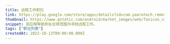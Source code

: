 ```yaml
---
title: 远程工作职位
link: https://play.google.com/store/apps/details?id=com.yaaratech.remote.jobs
thumbnail: https://www.gstatic.com/android/market_images/web/favicon_v3.ico
snippet: 该应用帮助你在全球范围内寻找远程工作。
tags: ["职位列表"]
createdAt: 2022-10-13T00:00:00.000Z
---
```

